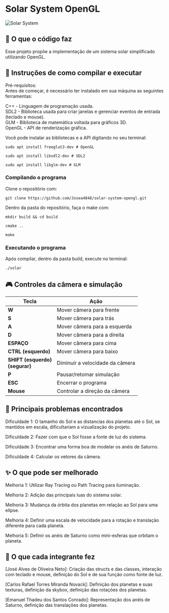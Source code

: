 # Solar System OpenGL

![Solar System](https://i.imgur.com/2Rj5J0b.png)

## 📝 O que o código faz

Esse projeto propõe a implementação de um sistema solar simplificado utilizando OpenGL.

## 🚀 Instruções de como compilar e executar

Pré-requisitos:  
Antes de começar, é necessário ter instalado em sua máquina as seguintes ferramentas:

C++     - Linguagem de programação usada.  
SDL2    - Biblioteca usada para criar janelas e gerenciar eventos de entrada (teclado e mouse).  
GLM     - Biblioteca de matemática voltada para gráficos 3D.  
OpenGL  - API de renderização gráfica.  

Você pode instalar as bibliotecas e a API digitando no seu terminal:
```
sudo apt install freeglut3-dev # OpenGL
```
```
sudo apt install libsdl2-dev # SDL2
```
```
sudo apt install libglm-dev # GLM
```

### Compilando o programa  
Clone o repositório com:

```
git clone https://github.com/Josea4848/solar-system-opengl.git
```
Dentro da pasta do repositório, faça o make com:
```
mkdir build && cd build
```
```
cmake ..
```
```
make
```
### Executando o programa
Após compilar, dentro da pasta build, execute no terminal:
```
./solar
```

## 🎮 Controles da câmera e simulação

| Tecla               | Ação                           |
| ------------------- | ------------------------------ |
| **W**               | Mover câmera para frente       |
| **S**               | Mover câmera para trás         |
| **A**               | Mover câmera para a esquerda   |
| **D**               | Mover câmera para a direita    |
| **ESPAÇO**          | Mover câmera para cima         |
| **CTRL (esquerdo)** | Mover câmera para baixo        |
| **SHIFT (esquerdo)<br>(segurar)**| Diminuir a velocidade da câmera|
| **P**               | Pausar/retomar simulação       |
| **ESC**             | Encerrar o programa            |
| **Mouse**           | Controlar a direção da câmera  |

## 🚨 Principais problemas encontrados

Dificuldade 1: O tamanho do Sol e as distancias dos planetas até o Sol, se mantidos em escala, dificultariam a vizualização do projeto.

Dificuldade 2: Fazer com que o Sol fosse a fonte de luz do sistema.

Dificuldade 3: Encontrar uma forma boa de modelar os anéis de Saturno.

Dificuldade 4: Calcular os vetores da câmera.

## ✨ O que pode ser melhorado

Melhoria 1: Utilizar Ray Tracing ou Path Tracing para iluminação.

Melhoria 2: Adição das principais luas do sistema solar.

Melhoria 3: Mudança da órbita dos planetas em relação ao Sol para uma elipse.

Melhoria 4: Definir uma escala de velocidade para a rotação e translação diferente para cada planeta.

Melhoria 5: Definir os anéis de Saturno como mini-esferas que orbitam o planeta.

## 👥 O que cada integrante fez

[José Alves de Oliveira Neto]: Criação das structs e das classes, interação com teclado e mouse, definição do Sol e de sua função como fonte de luz.  

[Carlos Rafael Torres Miranda Novack]: Definição dos planetas e suas texturas, definição da skybox, definição das rotações dos planetas.  

[Emanuel Thadeu dos Santos Conrado]: Representação dos anéis de Saturno, definição das translações dos planetas.

